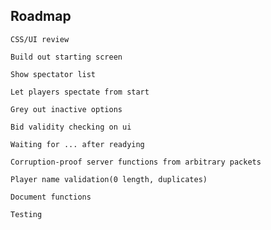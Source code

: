 ## Roadmap

    CSS/UI review

    Build out starting screen

    Show spectator list

    Let players spectate from start

    Grey out inactive options

    Bid validity checking on ui

    Waiting for ... after readying

    Corruption-proof server functions from arbitrary packets

    Player name validation(0 length, duplicates)

    Document functions

    Testing